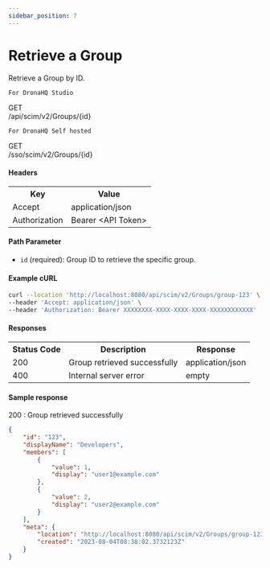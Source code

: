 ```yaml
---
sidebar_position: 7
---
```


# Retrieve a Group

Retrieve a Group by ID.

`For DronaHQ Studio`
<div class="apidocs-header">
    <div class="method get">GET</div>
    <div class="endpoint">/api/scim/v2/Groups/&#123;id&#125;</div>
</div>

`For DronaHQ Self hosted`
<div class="apidocs-header">
    <div class="method get">GET</div>
    <div class="endpoint">/sso/scim/v2/Groups/&#123;id&#125;</div>
</div>

#### Headers
<table>
    <tr>
        <th>Key</th>
        <th>Value</th>
    </tr>
    <tr>
        <td>Accept</td>
        <td>application/json</td>
    </tr>
    <tr>
        <td>Authorization</td>
        <td>Bearer &lt;API Token&gt;</td>
    </tr>
</table>

#### Path Parameter

- `id` (required): Group ID to retrieve the specific group.

#### Example cURL

```bash
curl --location 'http://localhost:8080/api/scim/v2/Groups/group-123' \
--header 'Accept: application/json' \
--header 'Authorization: Bearer XXXXXXXX-XXXX-XXXX-XXXX-XXXXXXXXXXXX'
```
#### Responses
<table>
    <tr>
        <th>Status Code</th>
        <th>Description</th>
        <th>Response</th>
    </tr>
    <tr>
        <td>200</td>
        <td>Group retrieved successfully</td>
        <td>application/json</td>
    </tr>
    <tr>
        <td>400</td>
        <td>Internal server error</td>
        <td>empty</td>
    </tr>
</table>

#### Sample response
200 : Group retrieved successfully

```json
{
    "id": "123",
    "displayName": "Developers",
    "members": [
        {
            "value": 1,
            "display": "user1@example.com"
        },
        {
            "value": 2,
            "display": "user2@example.com"
        }
    ],
    "meta": {
        "location": "http://localhost:8080/api/scim/v2/Groups/group-123",
        "created": "2023-08-04T08:38:02.3732123Z"
    }
}
```